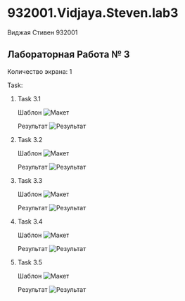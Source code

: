 # 932001.Vidjaya.Steven.lab3

Виджая Стивен 932001

## Лабораторная Работа № 3
Количество экрана: 1

Task:
1. Task 3.1
   
   Шаблон
   ![Макет](https://github.com/Steven2110/932001.Vidjaya.Steven.Weblab/blob/lab3/Lab3/screenshots/Task3.1.png)

   Результат
   ![Результат](https://github.com/Steven2110/932001.Vidjaya.Steven.Weblab/blob/lab3/Lab3/screenshots/Result3.1.png)

2. Task 3.2
   
   Шаблон
   ![Макет](https://github.com/Steven2110/932001.Vidjaya.Steven.Weblab/blob/lab3/Lab3/screenshots/Task3.2.png)

   Результат
   ![Результат](https://github.com/Steven2110/932001.Vidjaya.Steven.Weblab/blob/lab3/Lab3/screenshots/Result3.2.png)

3. Task 3.3
   
   Шаблон
   ![Макет](https://github.com/Steven2110/932001.Vidjaya.Steven.Weblab/blob/lab3/Lab3/screenshots/Task3.3.png)

   Результат
   ![Результат](https://github.com/Steven2110/932001.Vidjaya.Steven.Weblab/blob/lab3/Lab3/screenshots/Result3.3.png)

4. Task 3.4
   
   Шаблон
   ![Макет](https://github.com/Steven2110/932001.Vidjaya.Steven.Weblab/blob/lab3/Lab3/screenshots/Task3.4.png)

   Результат
   ![Результат](https://github.com/Steven2110/932001.Vidjaya.Steven.Weblab/blob/lab3/Lab3/screenshots/Result3.4.png)

5. Task 3.5
   
   Шаблон
   ![Макет](https://github.com/Steven2110/932001.Vidjaya.Steven.Weblab/blob/lab3/Lab3/screenshots/Task3.5.png)

   Результат
   ![Результат](https://github.com/Steven2110/932001.Vidjaya.Steven.Weblab/blob/lab3/Lab3/screenshots/Result3.5.png)
